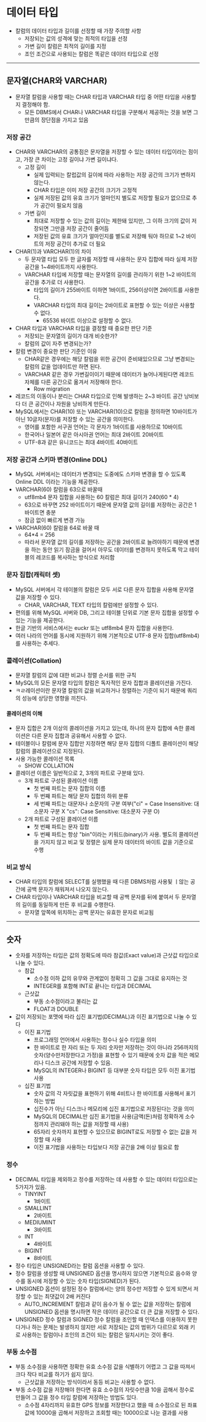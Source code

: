 # 데이터 타입

- 칼럼의 데이터 타입과 길이를 선정할 때 가장 주의할 사항
  - 저장되는 값의 성격에 맞는 최적의 타입을 선정
  - 가변 길이 칼럼은 최적의 길이를 지정
  - 조인 조건으로 사용되는 칼럼은 똑같은 데이터 타입으로 선정

-----------

## 문자열(CHAR와 VARCHAR)

- 문자열 칼럼을 사용할 때는 CHAR 타입과 VARCHAR 타입 중 어떤 타입을 사용할 지 결정해야 함.
  - 모든 DBMS에서 CHAR나 VARCHAR 타입을 구분해서 제공하는 것을 보면 그만큼의 장단점을 가지고 있음

### 저장 공간

- CHAR와 VARCHAR의 공통점은 문자열을 저장할 수 있는 데이터 타입이라는 점이고, 가장 큰 차이는 고정 길이냐 가변 길이냐다.
  - 고정 길이
    - 실제 입력되는 칼럽값의 길이에 따라 사용하는 저장 공간의 크기가 변하지 않는다.
    - CHAR 타입은 이미 저장 공간의 크기가 고정적
    - 실제 저장된 값의 유효 크기가 얼마인지 별도로 저장할 필요가 없으므로 추가 공간이 필요치 않음
  - 가변 길이
    - 최대로 저장할 수 있는 값의 길이는 제한돼 있지만, 그 이하 크기의 값이 저장되면 그만큼 저장 공간이 줄어듬
    - 저장된 값의 유효 크기가 얼마인지를 별도로 저장해 둬야 하므로 1~2 바이트의 저장 공간이 추가로 더 필요
- CHAR(1)과 VARCHAR(1)의 차이
  - 두 문자열 타입 모두 한 글자를 저장할 때 사용하는 문자 집합에 따라 실제 저장 공간을 1~4바이트까지 사용한다.
  - VARCHAR 타입에 저장할 때는 문자열의 길이를 관리하기 위한 1~2 바이트의 공간을 추가로 더 사용한다.
    - 타입의 길이가 255바이트 이하면 1바이트, 256이상이면 2바이트를 사용한다.
    - VARCHAR 타입의 최대 길이는 2바이트로 표현할 수 있는 이상은 사용할 수 없다.
      - 65536 바이트 이상으로 설정할 수 없다.
- CHAR 타입과 VARCHAR 타입을 결정할 때 중요한 판단 기준
  - 저장되는 문자열의 길이가 대개 비슷한가?
  - 칼럼의 값이 자주 변경되는가?
- 칼럼 변경이 중요한 판단 기준인 이유
  - CHAR같은 경우에는 해당 칼럼을 위한 공간이 준비돼있으므로 그냥 변경되는 칼럼의 값을 업데이트만 하면 된다.
  - VARCHAR 같은 경우 가변길이이기 때문에 데이터가 늘어나게된다면 레코드 자체를 다른 공간으로 옮겨서 저장해야 한다.
    - Row migration
- 레코드의 이동이나 분리는 CHAR 타입으로 인해 발생하는 2~3 바이트 공간 낭비보다 더 큰 공간이나 자원을 낭비하게 만든다.
- MySQL에서는 CHAR(10) 또는 VARCHAR(10)으로 칼럼을 정의하면 10바이트가 아닌 10글자(문자)를 저장할 수 있는 공간을 의미한다.
  - 영어를 포함한 서구권 언어는 각 문자가 1바이트를 사용하므로 10바이트
  - 한국어나 일본어 같은 아시아권 언어는 최대 2바이트 20바이트
  - UTF-8과 같은 유니코드는 최대 4바이트 40바이트

### 저장 공간과 스키마 변경(Online DDL)

- MySQL 서버에서는 데이터가 변경되는 도중에도 스키마 변경을 할 수 있도록 Online DDL 이라는 기능을 제공한다.
- VARCHAR(60) 칼럼을 63으로 바꿀때
  - utf8mb4 문자 집합을 사용하는 60 칼럼은 최대 길이가 240(60 * 4)
  - 63으로 바꾸면 252 바이트이기 때문에 문자열 값의 길이를 저장하는 공간은 1바이트면 충분
  - 잠금 없이 빠르게 변경 가능
- VARCHAR(60) 칼럼을 64로 바꿀 때
  - 64*4 = 256 
  - 따라서 문자열 값의 길이를 저장하는 공간을 2바이트로 늘려야하기 때문에
  변경을 하는 동안 읽기 잠금을 걸어서 아무도 데이터를 변경하지 못하도록 막고 테이블의 레코드를 복사하는 방식으로 처리함

### 문자 집합(캐릭터 셋)

- MySQL 서버에서 각 테이블의 칼럼은 모두 서로 다른 문자 집합을 사용해 문자열 값을 저장할 수 있다.
  - CHAR, VARCHAR, TEXT 타입의 칼럼에만 설정할 수 있다.
- 편의를 위해 MySQL 서버와 DB, 그리고 테이블 단위로 기본 문자 집합을 설정할 수 있는 기능을 제공한다.
- 한글 기반의 서비스에서는 euckr 또는 utf8mb4 문자 집합을 사용한다.
- 여러 나라의 언어를 동시에 지원하기 위해 기본적으로 UTF-8 문자 집합(utf8mb4)를 사용하는 추세다.

### 콜레이션(Collation)

- 문자열 칼럼의 값에 대한 비교나 정렬 순서를 위한 규칙
- MySQL의 모든 문자열 타입의 칼럼은 독자적인 문자 집합과 콜레이션을 가진다.
- ㅋㄹ레이션이란 문자열 칼럼의 값을 비교하거나 정렬하는 기준이 되기 때문에 쿼리의 성능에 상당한 영향을 끼친다.

#### 콜레이션의 이해

- 문자 집합은 2개 이상의 콜레이션을 가지고 있는데, 하나의 문자 집합에 속한 콜레이션은 다른 문자 집합과 공유해서 사용할 수 없다.
- 테이블이나 칼럼에 문자 집합만 지정하면 해당 문자 집합의 디폴트 콜레이션이 해당 칼럼의 콜레이션으로 지정된다.
- 사용 가능한 콜레이션 목록
  - SHOW COLLATION
- 콜레이션 이름은 일반적으로 2, 3개의 파트로 구분돼 있다.
  - 3개 파트로 구성된 콜레이션 이름
    - 첫 번째 파트는 문자 집합의 이름
    - 두 번째 파트는 해당 문자 집합의 하위 분류
    - 세 번째 파트는 대문자나 소문자의 구분 여부("ci" = Case Insensitive: 대소문자 구분 X
    "cs": Case Sensitive: 대소문자 구분 O)
  - 2개 파트로 구성된 콜레이션 이름
    - 첫 번째 파트는 문자 집합
    - 두 번째 파트는 항상 "bin"이라는 키워드(binary)가 사용. 별도의 콜레이션을 가지지 않고 비교 및 정렬은
    실제 문자 데이터의 바이트 값을 기준으로 수행

### 비교 방식

- CHAR 타입의 칼럼에 SELECT를 실행했을 때 다른 DBMS처럼 사용됮 ㅣ않는 공간에 공백 문자가 채워져서 나오지 않는다.
- CHAR 타입이나 VARCHAR 타입을 비교할 때 공백 문자를 뒤에 붙여서 두 문자열의 길이를 동일하게 만든 후 비교를 수행한다.
  - 문자열 앞쪽에 위치하는 공백 문자는 유효한 문자로 비교됨

----------------

## 숫자

- 숫자를 저장하는 타입은 값의 정확도에 따라 참값(Exact value)과 근삿값 타입으로 나눌 수 있다.
  - 참값
    - 소수점 이하 값의 유무와 관계없이 정확히 그 값을 그대로 유지하는 것
    - INTEGER를 포함해 INT로 끝나는 타입과 DECIMAL
  - 근삿값
    - 부동 소수점이라고 불리는 값
    - FLOAT과 DOUBLE
- 값이 저장되는 포맷에 따라 십진 표기법(DECIMAL)과 이진 표기법으로 나눌 수 있다
  - 이진 표기법
    - 프로그래밍 언어에서 사용하는 정수나 실수 타입을 의미
    - 한 바이트로 한 자리 또는 두 자리 숫자만 저장하는 것이 아니라 256까지의 숫자(양수만저장한다고 가정)을 표현할 수 있기 때문에
    숫자 값을 적은 메모리나 디스크 공간에 저장할 수 있음.
    - MySQL의 INTEGER나 BIGINT 등 대부분 숫자 타입은 모두 이진 표기법 사용
  - 십진 표기법
    - 숫자 값의 각 자릿값을 표현하기 위해 4비트나 한 바이트를 사용해서 표기하는 방법
    - 십진수가 아닌 디스크나 메모리에 십진 표기법으로 저장된다는 것을 의미
    - MySQL의 DECIMAL만 십진 표기법을 사용(금액(돈)처럼 정확하게 소수점까지 관리돼야 하는 값을 저장할 때 사용)
    - 65자리 숫자까지 표현할 수 있으므로 BIGINT로도 저장할 수 없는 값을 저장할 때 사용
    - 이진 표기법을 사용하는 타입보다 저장 공간을 2배 이상 필요로 함

### 정수

- DECIMAL 타입을 제외하고 정수를 저장하는 데 사용할 수 있는 데이터 타입으로는 5가지가 있음.
  - TINYINT
    - 1바이트
  - SMALLINT
    - 2바이트
  - MEDIUMINT
    - 3바이트
  - INT
    - 4바이트
  - BIGINT
    - 8바이트
- 정수 타입은 UNSIGNED라는 칼럼 옵션을 사용할 수 있다.
- 정수 칼럼을 생성할 때 UNSIGNED 옵션을 명시하지 않으면 기본적으로 음수와 양수를 동시에 저장할 수 있는 숫자 타입(SIGNED)가 된다.
- UNSIGNED 옵션이 설정된 정수 칼럼에서는 양의 정수만 저장할 수 있게 되면서 저장할 수 있는 최댓값이 2배 커진다
  - AUTO_INCREMENT 칼럼과 같이 음수가 될 수 없는 값을 저장하는 칼럼에 UNSIGNED 옵션을 명시하면 작은 데이터 공간으로 더 큰 값을 저장할 수 있다.
- UNSIGNED 정수 칼럼과 SIGNED 정수 칼럼을 조인할 때 인덱스를 이용하지 못한다거나 하는 문제는 발생하지 않지만 서로 저장되는 값의 범위가 다르므로
외래 키로 사용하는 칼럼이나 조인의 조건이 되는 칼럼은 일치시키는 것이 좋다.

### 부동 소수점

- 부동 소수점을 사용하면 정확한 유효 소수점 값을 식별하기 어렵고 그 값을 따져서 크다 작다 비교를 하기가 쉽지 않다.
  - 근삿값을 저장하는 방식이라서 동등 비교는 사용할 수 없다.
- 부동 소수점 값을 저장해야 한다면 유효 소수점의 자릿수만큼 10을 곱해서 정수로 만들어 그 값을 정수 타입 칼럼에 저장하는 방법도 있다.
  - 소수점 4자리까지 유효한 GPS 정보를 저장한다고 했을 때 소수점으로 된 좌표값에 10000을 곱해서 저장하고 조회할 때는 10000으로 나눈 결과를 사용
